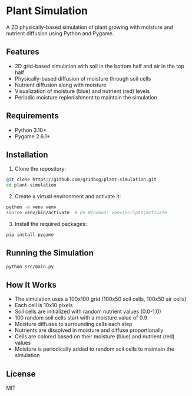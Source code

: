 # Plant Simulation

A 2D physically-based simulation of plant growing with moisture and nutrient diffusion using Python and Pygame.

## Features

- 2D grid-based simulation with soil in the bottom half and air in the top half
- Physically-based diffusion of moisture through soil cells
- Nutrient diffusion along with moisture
- Visualization of moisture (blue) and nutrient (red) levels
- Periodic moisture replenishment to maintain the simulation

## Requirements

- Python 3.10+
- Pygame 2.6.1+

## Installation

1. Clone the repository:
```bash
git clone https://github.com/gr1dbug/plant-simulation.git
cd plant-simulation
```

2. Create a virtual environment and activate it:
```bash
python -m venv venv
source venv/bin/activate  # On Windows: venv\Scripts\activate
```

3. Install the required packages:
```bash
pip install pygame
```

## Running the Simulation

```bash
python src/main.py
```

## How It Works

- The simulation uses a 100x100 grid (100x50 soil cells, 100x50 air cells)
- Each cell is 10x10 pixels
- Soil cells are initialized with random nutrient values (0.0-1.0)
- 100 random soil cells start with a moisture value of 0.9
- Moisture diffuses to surrounding cells each step
- Nutrients are dissolved in moisture and diffuse proportionally
- Cells are colored based on their moisture (blue) and nutrient (red) values
- Moisture is periodically added to random soil cells to maintain the simulation

## License

MIT